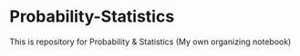 # Probability-Statistics
This is repository for Probability &amp; Statistics (My own organizing notebook)
